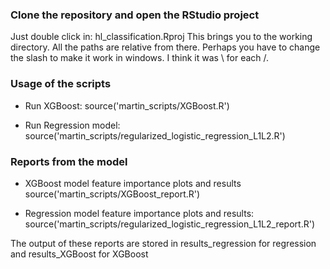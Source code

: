 
### Clone the repository and open the RStudio project
Just double click in: hl_classification.Rproj
This brings you to the working directory. All the paths are relative from there.
Perhaps you have to change the slash to make it work in windows. I think it was \\ for each /.

### Usage of the scripts
- Run XGBoost: 
source('martin_scripts/XGBoost.R')

- Run Regression model:
source('martin_scripts/regularized_logistic_regression_L1L2.R')

### Reports from the model
- XGBoost model feature importance plots and results
source('martin_scripts/XGBoost_report.R')

- Regression model feature importance plots and results:
source('martin_scripts/regularized_logistic_regression_L1L2_report.R')

The output of these reports are stored in results_regression for regression
and results_XGBoost for XGBoost